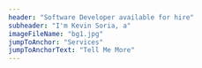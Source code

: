 ```yaml
---
header: "Software Developer available for hire"
subheader: "I'm Kevin Soria, a"
imageFileName: "bg1.jpg"
jumpToAnchor: "Services"
jumpToAnchorText: "Tell Me More"
---
```

